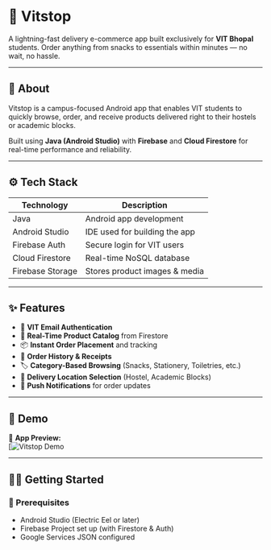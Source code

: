 # 🚀 Vitstop

A lightning-fast delivery e-commerce app built exclusively for **VIT Bhopal** students. Order anything from snacks to essentials within minutes — no wait, no hassle.

---

## 📱 About

Vitstop is a campus-focused Android app that enables VIT students to quickly browse, order, and receive products delivered right to their hostels or academic blocks.

Built using **Java (Android Studio)** with **Firebase** and **Cloud Firestore** for real-time performance and reliability.

---

## ⚙️ Tech Stack

| Technology       | Description                         |
|------------------|-------------------------------------|
| Java             | Android app development             |
| Android Studio   | IDE used for building the app       |
| Firebase Auth    | Secure login for VIT users          |
| Cloud Firestore  | Real-time NoSQL database            |
| Firebase Storage | Stores product images & media       |

---

## ✨ Features

- 🔐 **VIT Email Authentication**
- 🛒 **Real-Time Product Catalog** from Firestore
- 📦 **Instant Order Placement** and tracking
- 🧾 **Order History & Receipts**
- 🏷️ **Category-Based Browsing** (Snacks, Stationery, Toiletries, etc.)
- 📍 **Delivery Location Selection** (Hostel, Academic Blocks)
- 🔔 **Push Notifications** for order updates

---

## 🎥 Demo

📱 **App Preview:**  
[![Vitstop Demo](https://youtu.be/XG0kKpMlodo?si=bCq3yjCKEiyZRSHZ)

---

## 🧑‍💻 Getting Started

### 🔧 Prerequisites

- Android Studio (Electric Eel or later)
- Firebase Project set up (with Firestore & Auth)
- Google Services JSON configured

